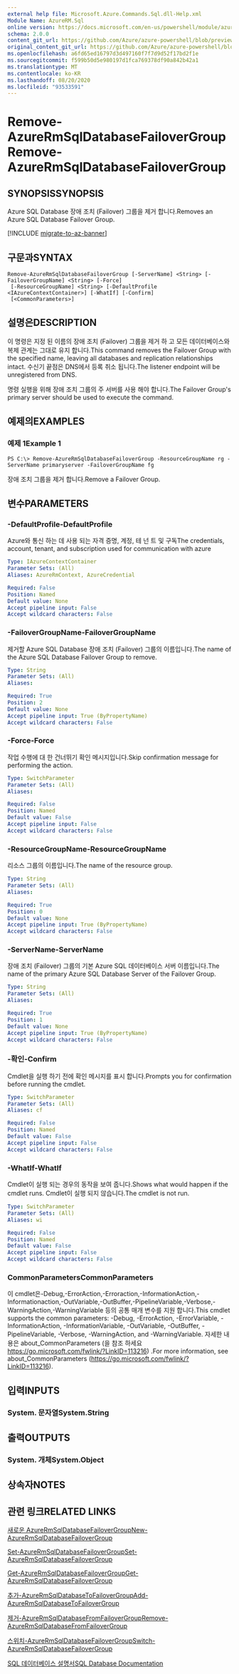 ```yaml
---
external help file: Microsoft.Azure.Commands.Sql.dll-Help.xml
Module Name: AzureRM.Sql
online version: https://docs.microsoft.com/en-us/powershell/module/azurerm.sql/remove-azurermsqldatabasefailovergroup
schema: 2.0.0
content_git_url: https://github.com/Azure/azure-powershell/blob/preview/src/ResourceManager/Sql/Commands.Sql/help/Remove-AzureRmSqlDatabaseFailoverGroup.md
original_content_git_url: https://github.com/Azure/azure-powershell/blob/preview/src/ResourceManager/Sql/Commands.Sql/help/Remove-AzureRmSqlDatabaseFailoverGroup.md
ms.openlocfilehash: a6fd65ed16797d3d497160f7f7d9d52f17bd2f1e
ms.sourcegitcommit: f599b50d5e980197d1fca769378df90a842b42a1
ms.translationtype: MT
ms.contentlocale: ko-KR
ms.lasthandoff: 08/20/2020
ms.locfileid: "93533591"
---
```

# <span data-ttu-id="693e1-101">Remove-AzureRmSqlDatabaseFailoverGroup</span><span class="sxs-lookup"><span data-stu-id="693e1-101">Remove-AzureRmSqlDatabaseFailoverGroup</span></span>

## <span data-ttu-id="693e1-102">SYNOPSIS</span><span class="sxs-lookup"><span data-stu-id="693e1-102">SYNOPSIS</span></span>
<span data-ttu-id="693e1-103">Azure SQL Database 장애 조치 (Failover) 그룹을 제거 합니다.</span><span class="sxs-lookup"><span data-stu-id="693e1-103">Removes an Azure SQL Database Failover Group.</span></span>

[!INCLUDE [migrate-to-az-banner](../../includes/migrate-to-az-banner.md)]

## <span data-ttu-id="693e1-104">구문과</span><span class="sxs-lookup"><span data-stu-id="693e1-104">SYNTAX</span></span>

```
Remove-AzureRmSqlDatabaseFailoverGroup [-ServerName] <String> [-FailoverGroupName] <String> [-Force]
 [-ResourceGroupName] <String> [-DefaultProfile <IAzureContextContainer>] [-WhatIf] [-Confirm]
 [<CommonParameters>]
```

## <span data-ttu-id="693e1-105">설명은</span><span class="sxs-lookup"><span data-stu-id="693e1-105">DESCRIPTION</span></span>
<span data-ttu-id="693e1-106">이 명령은 지정 된 이름의 장애 조치 (Failover) 그룹을 제거 하 고 모든 데이터베이스와 복제 관계는 그대로 유지 합니다.</span><span class="sxs-lookup"><span data-stu-id="693e1-106">This command removes the Failover Group with the specified name, leaving all databases and replication relationships intact.</span></span> <span data-ttu-id="693e1-107">수신기 끝점은 DNS에서 등록 취소 됩니다.</span><span class="sxs-lookup"><span data-stu-id="693e1-107">The listener endpoint will be unregistered from DNS.</span></span>

<span data-ttu-id="693e1-108">명령 실행을 위해 장애 조치 그룹의 주 서버를 사용 해야 합니다.</span><span class="sxs-lookup"><span data-stu-id="693e1-108">The Failover Group's primary server should be used to execute the command.</span></span>

## <span data-ttu-id="693e1-109">예제의</span><span class="sxs-lookup"><span data-stu-id="693e1-109">EXAMPLES</span></span>

### <span data-ttu-id="693e1-110">예제 1</span><span class="sxs-lookup"><span data-stu-id="693e1-110">Example 1</span></span>
```
PS C:\> Remove-AzureRmSqlDatabaseFailoverGroup -ResourceGroupName rg -ServerName primaryserver -FailoverGroupName fg
```

<span data-ttu-id="693e1-111">장애 조치 그룹을 제거 합니다.</span><span class="sxs-lookup"><span data-stu-id="693e1-111">Remove a Failover Group.</span></span>

## <span data-ttu-id="693e1-112">변수</span><span class="sxs-lookup"><span data-stu-id="693e1-112">PARAMETERS</span></span>

### <span data-ttu-id="693e1-113">-DefaultProfile</span><span class="sxs-lookup"><span data-stu-id="693e1-113">-DefaultProfile</span></span>
<span data-ttu-id="693e1-114">Azure와 통신 하는 데 사용 되는 자격 증명, 계정, 테 넌 트 및 구독</span><span class="sxs-lookup"><span data-stu-id="693e1-114">The credentials, account, tenant, and subscription used for communication with azure</span></span>

```yaml
Type: IAzureContextContainer
Parameter Sets: (All)
Aliases: AzureRmContext, AzureCredential

Required: False
Position: Named
Default value: None
Accept pipeline input: False
Accept wildcard characters: False
```

### <span data-ttu-id="693e1-115">-FailoverGroupName</span><span class="sxs-lookup"><span data-stu-id="693e1-115">-FailoverGroupName</span></span>
<span data-ttu-id="693e1-116">제거할 Azure SQL Database 장애 조치 (Failover) 그룹의 이름입니다.</span><span class="sxs-lookup"><span data-stu-id="693e1-116">The name of the Azure SQL Database Failover Group to remove.</span></span>

```yaml
Type: String
Parameter Sets: (All)
Aliases:

Required: True
Position: 2
Default value: None
Accept pipeline input: True (ByPropertyName)
Accept wildcard characters: False
```

### <span data-ttu-id="693e1-117">-Force</span><span class="sxs-lookup"><span data-stu-id="693e1-117">-Force</span></span>
<span data-ttu-id="693e1-118">작업 수행에 대 한 건너뛰기 확인 메시지입니다.</span><span class="sxs-lookup"><span data-stu-id="693e1-118">Skip confirmation message for performing the action.</span></span>

```yaml
Type: SwitchParameter
Parameter Sets: (All)
Aliases:

Required: False
Position: Named
Default value: False
Accept pipeline input: False
Accept wildcard characters: False
```

### <span data-ttu-id="693e1-119">-ResourceGroupName</span><span class="sxs-lookup"><span data-stu-id="693e1-119">-ResourceGroupName</span></span>
<span data-ttu-id="693e1-120">리소스 그룹의 이름입니다.</span><span class="sxs-lookup"><span data-stu-id="693e1-120">The name of the resource group.</span></span>

```yaml
Type: String
Parameter Sets: (All)
Aliases:

Required: True
Position: 0
Default value: None
Accept pipeline input: True (ByPropertyName)
Accept wildcard characters: False
```

### <span data-ttu-id="693e1-121">-ServerName</span><span class="sxs-lookup"><span data-stu-id="693e1-121">-ServerName</span></span>
<span data-ttu-id="693e1-122">장애 조치 (Failover) 그룹의 기본 Azure SQL 데이터베이스 서버 이름입니다.</span><span class="sxs-lookup"><span data-stu-id="693e1-122">The name of the primary Azure SQL Database Server of the Failover Group.</span></span>

```yaml
Type: String
Parameter Sets: (All)
Aliases:

Required: True
Position: 1
Default value: None
Accept pipeline input: True (ByPropertyName)
Accept wildcard characters: False
```

### <span data-ttu-id="693e1-123">-확인</span><span class="sxs-lookup"><span data-stu-id="693e1-123">-Confirm</span></span>
<span data-ttu-id="693e1-124">Cmdlet을 실행 하기 전에 확인 메시지를 표시 합니다.</span><span class="sxs-lookup"><span data-stu-id="693e1-124">Prompts you for confirmation before running the cmdlet.</span></span>

```yaml
Type: SwitchParameter
Parameter Sets: (All)
Aliases: cf

Required: False
Position: Named
Default value: False
Accept pipeline input: False
Accept wildcard characters: False
```

### <span data-ttu-id="693e1-125">-WhatIf</span><span class="sxs-lookup"><span data-stu-id="693e1-125">-WhatIf</span></span>
<span data-ttu-id="693e1-126">Cmdlet이 실행 되는 경우의 동작을 보여 줍니다.</span><span class="sxs-lookup"><span data-stu-id="693e1-126">Shows what would happen if the cmdlet runs.</span></span>
<span data-ttu-id="693e1-127">Cmdlet이 실행 되지 않습니다.</span><span class="sxs-lookup"><span data-stu-id="693e1-127">The cmdlet is not run.</span></span>

```yaml
Type: SwitchParameter
Parameter Sets: (All)
Aliases: wi

Required: False
Position: Named
Default value: False
Accept pipeline input: False
Accept wildcard characters: False
```

### <span data-ttu-id="693e1-128">CommonParameters</span><span class="sxs-lookup"><span data-stu-id="693e1-128">CommonParameters</span></span>
<span data-ttu-id="693e1-129">이 cmdlet은-Debug,-ErrorAction,-Erroraction,-InformationAction,-Informationaction,-OutVariable,-OutBuffer,-PipelineVariable,-Verbose,-WarningAction,-WarningVariable 등의 공통 매개 변수를 지원 합니다.</span><span class="sxs-lookup"><span data-stu-id="693e1-129">This cmdlet supports the common parameters: -Debug, -ErrorAction, -ErrorVariable, -InformationAction, -InformationVariable, -OutVariable, -OutBuffer, -PipelineVariable, -Verbose, -WarningAction, and -WarningVariable.</span></span> <span data-ttu-id="693e1-130">자세한 내용은 about_CommonParameters (을 참조 하세요 https://go.microsoft.com/fwlink/?LinkID=113216) .</span><span class="sxs-lookup"><span data-stu-id="693e1-130">For more information, see about_CommonParameters (https://go.microsoft.com/fwlink/?LinkID=113216).</span></span>

## <span data-ttu-id="693e1-131">입력</span><span class="sxs-lookup"><span data-stu-id="693e1-131">INPUTS</span></span>

### <span data-ttu-id="693e1-132">System. 문자열</span><span class="sxs-lookup"><span data-stu-id="693e1-132">System.String</span></span>

## <span data-ttu-id="693e1-133">출력</span><span class="sxs-lookup"><span data-stu-id="693e1-133">OUTPUTS</span></span>

### <span data-ttu-id="693e1-134">System. 개체</span><span class="sxs-lookup"><span data-stu-id="693e1-134">System.Object</span></span>

## <span data-ttu-id="693e1-135">상속자</span><span class="sxs-lookup"><span data-stu-id="693e1-135">NOTES</span></span>

## <span data-ttu-id="693e1-136">관련 링크</span><span class="sxs-lookup"><span data-stu-id="693e1-136">RELATED LINKS</span></span>

[<span data-ttu-id="693e1-137">새로운 AzureRmSqlDatabaseFailoverGroup</span><span class="sxs-lookup"><span data-stu-id="693e1-137">New-AzureRmSqlDatabaseFailoverGroup</span></span>](./New-AzureRmSqlDatabaseFailoverGroup.md)

[<span data-ttu-id="693e1-138">Set-AzureRmSqlDatabaseFailoverGroup</span><span class="sxs-lookup"><span data-stu-id="693e1-138">Set-AzureRmSqlDatabaseFailoverGroup</span></span>](./Set-AzureRmSqlDatabaseFailoverGroup.md)

[<span data-ttu-id="693e1-139">Get-AzureRmSqlDatabaseFailoverGroup</span><span class="sxs-lookup"><span data-stu-id="693e1-139">Get-AzureRmSqlDatabaseFailoverGroup</span></span>](./Get-AzureRmSqlDatabaseFailoverGroup.md)

[<span data-ttu-id="693e1-140">추가-AzureRmSqlDatabaseToFailoverGroup</span><span class="sxs-lookup"><span data-stu-id="693e1-140">Add-AzureRmSqlDatabaseToFailoverGroup</span></span>](./Add-AzureRmSqlDatabaseToFailoverGroup.md)

[<span data-ttu-id="693e1-141">제거-AzureRmSqlDatabaseFromFailoverGroup</span><span class="sxs-lookup"><span data-stu-id="693e1-141">Remove-AzureRmSqlDatabaseFromFailoverGroup</span></span>](./Remove-AzureRmSqlDatabaseFromFailoverGroup.md)

[<span data-ttu-id="693e1-142">스위치-AzureRmSqlDatabaseFailoverGroup</span><span class="sxs-lookup"><span data-stu-id="693e1-142">Switch-AzureRmSqlDatabaseFailoverGroup</span></span>](./Switch-AzureRmSqlDatabaseFailoverGroup.md)

[<span data-ttu-id="693e1-143">SQL 데이터베이스 설명서</span><span class="sxs-lookup"><span data-stu-id="693e1-143">SQL Database Documentation</span></span>](https://docs.microsoft.com/azure/sql-database/)
